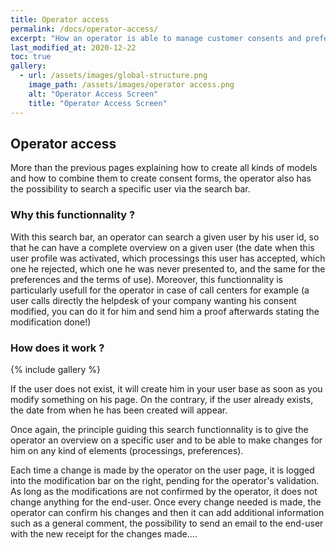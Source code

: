```yaml
---
title: Operator access
permalink: /docs/operator-access/
excerpt: "How an operator is able to manage customer consents and preferences ?"
last_modified_at: 2020-12-22
toc: true
gallery:
  - url: /assets/images/global-structure.png
    image_path: /assets/images/operator access.png
    alt: "Operator Access Screen"
    title: "Operator Access Screen"
---
```


## Operator access

More than the previous pages explaining how to create all kinds of models and how to combine them to create consent forms, the operator also has the possibility to search a specific user via the search bar. 

### Why this functionnality ?

With this search bar, an operator can search a given user by his user id, so that he can have a complete overview on a given user (the date when this user profile was activated, which processings this user has accepted, which one he rejected, which one he was never presented to, and the same for the preferences and the terms of use). Moreover, this functionnality is particularly usefull for the operator in case of call centers for example (a user calls directly the helpdesk of your company wanting his consent modified, you can do it for him and send him a proof afterwards stating the modification done!)

### How does it work ?

{% include gallery %} 

If the user does not exist, it will create him in your user base as soon as you modify something on his page. 
On the contrary, if the user already exists, the date from when he has been created will appear. 

Once again, the principle guiding this search functionnality is to give the operator an overview on a specific user and to be able to make changes for him on any kind of elements (processings, preferences). 

Each time a change is made by the operator on the user page, it is logged into the modification bar on the right, pending for the operator's validation. As long as the modifications are not confirmed by the operator, it does not change anything for the end-user. Once every change needed is made, the operator can confirm his changes and then it can add additional information such as a general comment, the possibility to send an email to the end-user with the new receipt for the changes made....
